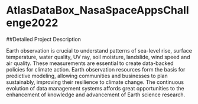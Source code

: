# AtlasDataBox_NasaSpaceAppsChallenge2022

##Detailed Project Description

Earth observation is crucial to understand patterns of sea-level rise, surface temperature, water quality, UV ray, soil moisture, landslide, wind speed and air quality. These measurements are essential to create data-backed policies for climate action.  Earth observation resources form the basis for predictive modeling, allowing communities and businesses to plan sustainably, improving their resilience to climate change. The continuous evolution of data management systems affords great opportunities to the enhancement of knowledge and advancement of Earth science research.
